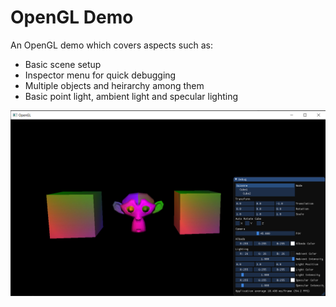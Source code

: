 # OpenGL Demo

An OpenGL demo which covers aspects such as:
- Basic scene setup
- Inspector menu for quick debugging
- Multiple objects and heirarchy among them
- Basic point light, ambient light and specular lighting

![Screenshot](screenshot.png "Screenshot")
